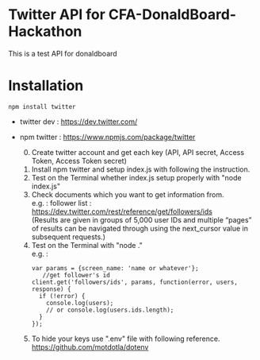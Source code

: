 # Twitter API for CFA-DonaldBoard-Hackathon  
  This is a test API for donaldboard  

# Installation  
````
npm install twitter  
````
* twitter dev : https://dev.twitter.com/  

* npm twitter :  https://www.npmjs.com/package/twitter  

  0. Create twitter account and get each key (API, API secret, Access Token, Access Token secret)  
  1. Install npm twitter and setup index.js with following the instruction.  
  2. Test on the Terminal whether index.js setup properly with "node index.js"  
  3. Check documents which you want to get information from.  
     e.g. : follower list :  https://dev.twitter.com/rest/reference/get/followers/ids  
            (Results are given in groups of 5,000 user IDs and multiple “pages” of results can be navigated through using the next_cursor value in subsequent requests.)  
  4. Test on the Terminal with "node ."  
     e.g. :  
     ````  
     var params = {screen_name: 'name or whatever'};
        //get follower's id
     client.get('followers/ids', params, function(error, users, response) {
       if (!error) {
         console.log(users);  
         // or console.log(users.ids.length);
       }
     });
     ````  
  5. To hide your keys use ".env" file with following reference.  
     https://github.com/motdotla/dotenv  

  
